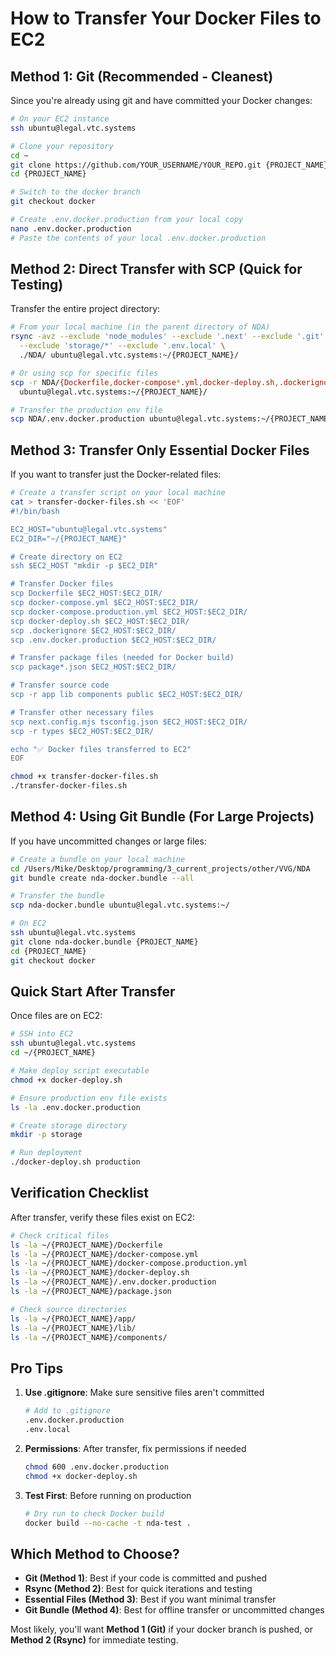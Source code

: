 # How to Transfer Your Docker Files to EC2

## Method 1: Git (Recommended - Cleanest)

Since you're already using git and have committed your Docker changes:

```bash
# On your EC2 instance
ssh ubuntu@legal.vtc.systems

# Clone your repository
cd ~
git clone https://github.com/YOUR_USERNAME/YOUR_REPO.git {PROJECT_NAME}
cd {PROJECT_NAME}

# Switch to the docker branch
git checkout docker

# Create .env.docker.production from your local copy
nano .env.docker.production
# Paste the contents of your local .env.docker.production
```

## Method 2: Direct Transfer with SCP (Quick for Testing)

Transfer the entire project directory:

```bash
# From your local machine (in the parent directory of NDA)
rsync -avz --exclude 'node_modules' --exclude '.next' --exclude '.git' \
  --exclude 'storage/*' --exclude '.env.local' \
  ./NDA/ ubuntu@legal.vtc.systems:~/{PROJECT_NAME}/

# Or using scp for specific files
scp -r NDA/{Dockerfile,docker-compose*.yml,docker-deploy.sh,.dockerignore} \
  ubuntu@legal.vtc.systems:~/{PROJECT_NAME}/

# Transfer the production env file
scp NDA/.env.docker.production ubuntu@legal.vtc.systems:~/{PROJECT_NAME}/
```

## Method 3: Transfer Only Essential Docker Files

If you want to transfer just the Docker-related files:

```bash
# Create a transfer script on your local machine
cat > transfer-docker-files.sh << 'EOF'
#!/bin/bash

EC2_HOST="ubuntu@legal.vtc.systems"
EC2_DIR="~/{PROJECT_NAME}"

# Create directory on EC2
ssh $EC2_HOST "mkdir -p $EC2_DIR"

# Transfer Docker files
scp Dockerfile $EC2_HOST:$EC2_DIR/
scp docker-compose.yml $EC2_HOST:$EC2_DIR/
scp docker-compose.production.yml $EC2_HOST:$EC2_DIR/
scp docker-deploy.sh $EC2_HOST:$EC2_DIR/
scp .dockerignore $EC2_HOST:$EC2_DIR/
scp .env.docker.production $EC2_HOST:$EC2_DIR/

# Transfer package files (needed for Docker build)
scp package*.json $EC2_HOST:$EC2_DIR/

# Transfer source code
scp -r app lib components public $EC2_HOST:$EC2_DIR/

# Transfer other necessary files
scp next.config.mjs tsconfig.json $EC2_HOST:$EC2_DIR/
scp -r types $EC2_HOST:$EC2_DIR/

echo "✅ Docker files transferred to EC2"
EOF

chmod +x transfer-docker-files.sh
./transfer-docker-files.sh
```

## Method 4: Using Git Bundle (For Large Projects)

If you have uncommitted changes or large files:

```bash
# Create a bundle on your local machine
cd /Users/Mike/Desktop/programming/3_current_projects/other/VVG/NDA
git bundle create nda-docker.bundle --all

# Transfer the bundle
scp nda-docker.bundle ubuntu@legal.vtc.systems:~/

# On EC2
ssh ubuntu@legal.vtc.systems
git clone nda-docker.bundle {PROJECT_NAME}
cd {PROJECT_NAME}
git checkout docker
```

## Quick Start After Transfer

Once files are on EC2:

```bash
# SSH into EC2
ssh ubuntu@legal.vtc.systems
cd ~/{PROJECT_NAME}

# Make deploy script executable
chmod +x docker-deploy.sh

# Ensure production env file exists
ls -la .env.docker.production

# Create storage directory
mkdir -p storage

# Run deployment
./docker-deploy.sh production
```

## Verification Checklist

After transfer, verify these files exist on EC2:

```bash
# Check critical files
ls -la ~/{PROJECT_NAME}/Dockerfile
ls -la ~/{PROJECT_NAME}/docker-compose.yml
ls -la ~/{PROJECT_NAME}/docker-compose.production.yml
ls -la ~/{PROJECT_NAME}/docker-deploy.sh
ls -la ~/{PROJECT_NAME}/.env.docker.production
ls -la ~/{PROJECT_NAME}/package.json

# Check source directories
ls -la ~/{PROJECT_NAME}/app/
ls -la ~/{PROJECT_NAME}/lib/
ls -la ~/{PROJECT_NAME}/components/
```

## Pro Tips

1. **Use .gitignore**: Make sure sensitive files aren't committed
   ```bash
   # Add to .gitignore
   .env.docker.production
   .env.local
   ```

2. **Permissions**: After transfer, fix permissions if needed
   ```bash
   chmod 600 .env.docker.production
   chmod +x docker-deploy.sh
   ```

3. **Test First**: Before running on production
   ```bash
   # Dry run to check Docker build
   docker build --no-cache -t nda-test .
   ```

## Which Method to Choose?

- **Git (Method 1)**: Best if your code is committed and pushed
- **Rsync (Method 2)**: Best for quick iterations and testing
- **Essential Files (Method 3)**: Best if you want minimal transfer
- **Git Bundle (Method 4)**: Best for offline transfer or uncommitted changes

Most likely, you'll want **Method 1 (Git)** if your docker branch is pushed, or **Method 2 (Rsync)** for immediate testing.